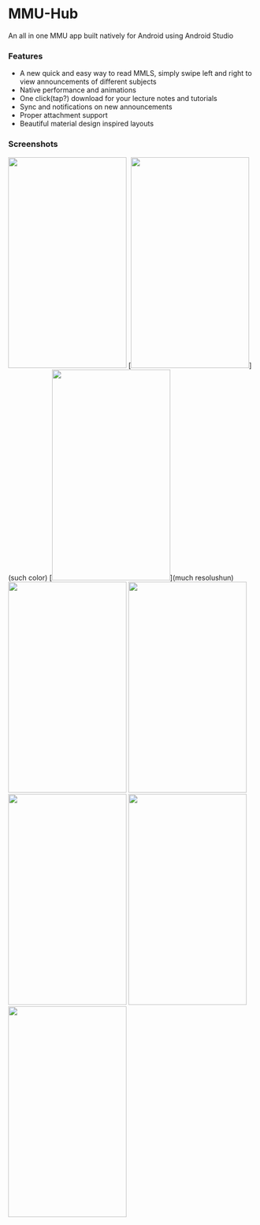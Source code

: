 # MMU-Hub
An all in one MMU app built natively for Android using Android Studio

### Features
- A new quick and easy way to read MMLS, simply swipe left and right to view announcements of different subjects
- Native performance and animations
- One click(tap?) download for your lecture notes and tutorials
- Sync and notifications on new announcements
- Proper attachment support 
- Beautiful material design inspired layouts
### Screenshots
[<img src="http://imgur.com/tcpUorK.png" width=240 height=427>](wow)
[<img src="http://imgur.com/m29gLfi.png" width=240 height=427>](such color)
[<img src="http://imgur.com/9XzeSWS.png" width=240 height=427>](much resolushun)
[<img src="http://imgur.com/dCJ9hYi.png" width=240 height=427>](wow)
[<img src="http://imgur.com/NxYVIbj.png" width=240 height=427>](wow)
[<img src="http://imgur.com/FkD7ykc.png" width=240 height=427>](wow)
[<img src="http://imgur.com/Jtvsa5l.png" width=240 height=427>](wow)
[<img src="http://imgur.com/wFMpOiO.png" width=240 height=427>](wow)

